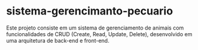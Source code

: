 # sistema-gerencimanto-pecuario
Este projeto consiste em um sistema de gerenciamento de animais com funcionalidades de CRUD (Create, Read, Update, Delete), desenvolvido em uma arquitetura de back-end e front-end.
